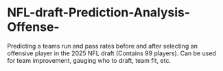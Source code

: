 # NFL-draft-Prediction-Analysis-Offense-
Predicting a teams run and pass rates before and after selecting an offensive player in the 2025 NFL draft (Contains 99 players). Can be used for team improvement, gauging who to draft, team fit, etc.

